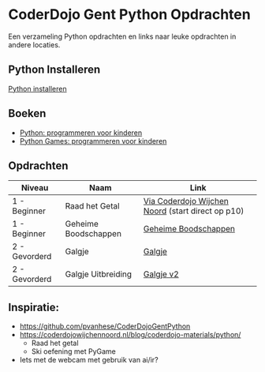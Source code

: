 # CoderDojo Gent Python Opdrachten

Een verzameling Python opdrachten en links naar leuke opdrachten in andere locaties.

## Python Installeren

[Python installeren](INSTALL.md)

## Boeken

* [Python: programmeren voor kinderen](https://gent.bibliotheek.be/catalogus/carol-vorderman/python/boek/library-marc-vlacc_10121547)
* [Python Games: programmeren voor kinderen](https://gent.bibliotheek.be/catalogus/carol-vorderman/python-games-programmeren-voor-kinderen/boek/library-marc-vlacc_10189907)

## Opdrachten

| Niveau        | Naam                 | Link                                                                                                                        |
|---------------|----------------------|-----------------------------------------------------------------------------------------------------------------------------|
| 1 - Beginner  | Raad het Getal       | [Via Coderdojo Wijchen Noord](https://drive.google.com/file/d/1TZRLjFt4_y78Pcq89kh2_wcbAhYC0Dcm/view) (start direct op p10) |
| 1 - Beginner  | Geheime Boodschappen | [Geheime Boodschappen](geheime_boodschappen/README.md)                                                                      |
| 2 - Gevorderd | Galgje               | [Galgje](galgje/README.md)                                                                                                  |
| 2 - Gevorderd | Galgje Uitbreiding   | [Galgje v2](galgje-v2/README.md)                                                                                            |

## Inspiratie:

* https://github.com/pvanhese/CoderDojoGentPython
* https://coderdojowijchennoord.nl/blog/coderdojo-materials/python/
  * Raad het getal
  * Ski oefening met PyGame
* Iets met de webcam met gebruik van ai/ir?
